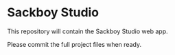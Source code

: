 # Sackboy Studio

This repository will contain the Sackboy Studio web app.

Please commit the full project files when ready.
